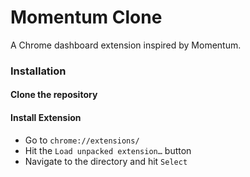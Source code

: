 Momentum Clone
==============

A Chrome dashboard extension inspired by Momentum.

### Installation

#### Clone the repository

#### Install Extension
* Go to `chrome://extensions/`
* Hit the `Load unpacked extension…` button
* Navigate to the directory and hit `Select`